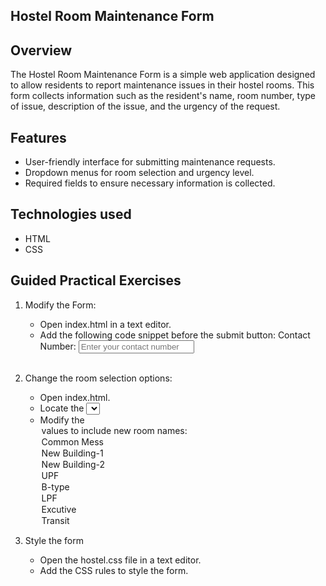 ## Hostel Room Maintenance Form ##

## Overview
The Hostel Room Maintenance Form is a simple web application designed to allow residents to report maintenance issues in their hostel rooms. This form collects information such as the resident's name, room number, type of issue, description of the issue, and the urgency of the request.

## Features
- User-friendly interface for submitting maintenance requests.
- Dropdown menus for room selection and urgency level.
- Required fields to ensure necessary information is collected.

## Technologies used
- HTML
- CSS

## Guided Practical Exercises
1. Modify the Form: 
   - Open index.html in a text editor.
   - Add the following code snippet before the submit button:
<label for="contact" class="credits">Contact Number: </label>
<input type="tel" placeholder="Enter your contact number" class="input"><br><br>

2. Change the room selection options:
   - Open index.html.
   - Locate the <select> element for room selection.
   - Modify the <option> values to include new room names:
            <option value="rooms">Common Mess</option>
            <option value="rooms">New Building-1</option>
            <option value="rooms">New Building-2</option>
            <option value="rooms">UPF</option>
            <option value="rooms">B-type</option>
            <option value="rooms">LPF</option>
            <option value="rooms">Excutive</option>
            <option value="rooms">Transit</option>

3. Style the form
   - Open the hostel.css file in a text editor.
   - Add the CSS rules to style the form.

